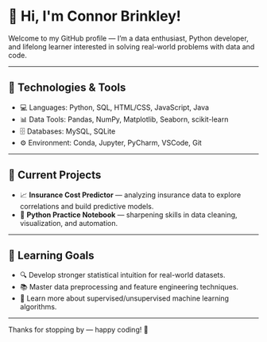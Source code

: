 # 👋 Hi, I'm Connor Brinkley!

Welcome to my GitHub profile — I’m a data enthusiast, Python developer, and lifelong learner interested in solving real-world problems with data and code.

---

## 🔧 Technologies & Tools
- 💻 Languages: Python, SQL, HTML/CSS, JavaScript, Java
- 📊 Data Tools: Pandas, NumPy, Matplotlib, Seaborn, scikit-learn
- 🗄️ Databases: MySQL, SQLite
- ⚙️ Environment: Conda, Jupyter, PyCharm, VSCode, Git

---

## 🚧 Current Projects
- 📈 **Insurance Cost Predictor** — analyzing insurance data to explore correlations and build predictive models.
- 🧪 **Python Practice Notebook** — sharpening skills in data cleaning, visualization, and automation.

---

## 🎯 Learning Goals
- 🔍 Develop stronger statistical intuition for real-world datasets.
- 📚 Master data preprocessing and feature engineering techniques.
- 🤖 Learn more about supervised/unsupervised machine learning algorithms.

---

Thanks for stopping by — happy coding! 🚀
